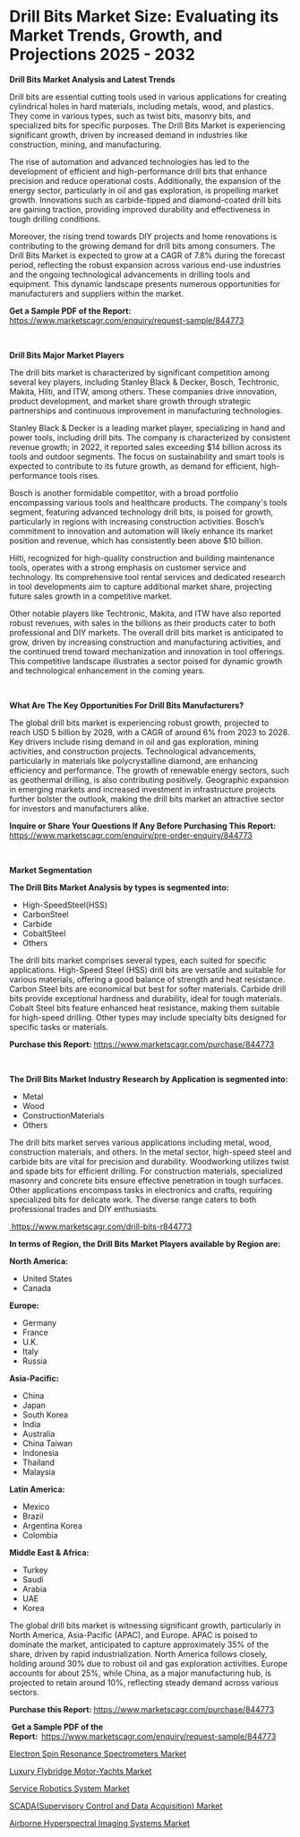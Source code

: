 <p><h1>Drill Bits Market Size: Evaluating its Market Trends, Growth, and Projections 2025 - 2032</h1></p><p><strong>Drill Bits Market Analysis and Latest Trends</strong></p>
<p><p>Drill bits are essential cutting tools used in various applications for creating cylindrical holes in hard materials, including metals, wood, and plastics. They come in various types, such as twist bits, masonry bits, and specialized bits for specific purposes. The Drill Bits Market is experiencing significant growth, driven by increased demand in industries like construction, mining, and manufacturing. </p><p>The rise of automation and advanced technologies has led to the development of efficient and high-performance drill bits that enhance precision and reduce operational costs. Additionally, the expansion of the energy sector, particularly in oil and gas exploration, is propelling market growth. Innovations such as carbide-tipped and diamond-coated drill bits are gaining traction, providing improved durability and effectiveness in tough drilling conditions.</p><p>Moreover, the rising trend towards DIY projects and home renovations is contributing to the growing demand for drill bits among consumers. The Drill Bits Market is expected to grow at a CAGR of 7.8% during the forecast period, reflecting the robust expansion across various end-use industries and the ongoing technological advancements in drilling tools and equipment. This dynamic landscape presents numerous opportunities for manufacturers and suppliers within the market.</p></p>
<p><strong>Get a Sample PDF of the Report:&nbsp;</strong> <a href="https://www.marketscagr.com/enquiry/request-sample/844773?utm_campaign=1868&utm_medium=2&utm_source=Github&utm_content=ia&utm_term=28022025&utm_id=drill-bits">https://www.marketscagr.com/enquiry/request-sample/844773</a></p>
<p>&nbsp;</p>
<p><strong>Drill Bits Major Market Players</strong></p>
<p><p>The drill bits market is characterized by significant competition among several key players, including Stanley Black & Decker, Bosch, Techtronic, Makita, Hilti, and ITW, among others. These companies drive innovation, product development, and market share growth through strategic partnerships and continuous improvement in manufacturing technologies.</p><p>Stanley Black & Decker is a leading market player, specializing in hand and power tools, including drill bits. The company is characterized by consistent revenue growth; in 2022, it reported sales exceeding $14 billion across its tools and outdoor segments. The focus on sustainability and smart tools is expected to contribute to its future growth, as demand for efficient, high-performance tools rises.</p><p>Bosch is another formidable competitor, with a broad portfolio encompassing various tools and healthcare products. The company's tools segment, featuring advanced technology drill bits, is poised for growth, particularly in regions with increasing construction activities. Bosch’s commitment to innovation and automation will likely enhance its market position and revenue, which has consistently been above $10 billion.</p><p>Hilti, recognized for high-quality construction and building maintenance tools, operates with a strong emphasis on customer service and technology. Its comprehensive tool rental services and dedicated research in tool developments aim to capture additional market share, projecting future sales growth in a competitive market.</p><p>Other notable players like Techtronic, Makita, and ITW have also reported robust revenues, with sales in the billions as their products cater to both professional and DIY markets. The overall drill bits market is anticipated to grow, driven by increasing construction and manufacturing activities, and the continued trend toward mechanization and innovation in tool offerings. This competitive landscape illustrates a sector poised for dynamic growth and technological enhancement in the coming years.</p></p>
<p>&nbsp;</p>
<p><strong>What Are The Key Opportunities For Drill Bits Manufacturers?</strong></p>
<p><p>The global drill bits market is experiencing robust growth, projected to reach USD 5 billion by 2028, with a CAGR of around 6% from 2023 to 2028. Key drivers include rising demand in oil and gas exploration, mining activities, and construction projects. Technological advancements, particularly in materials like polycrystalline diamond, are enhancing efficiency and performance. The growth of renewable energy sectors, such as geothermal drilling, is also contributing positively. Geographic expansion in emerging markets and increased investment in infrastructure projects further bolster the outlook, making the drill bits market an attractive sector for investors and manufacturers alike.</p></p>
<p><strong>Inquire or Share Your Questions If Any Before Purchasing This Report:</strong> <a href="https://www.marketscagr.com/enquiry/pre-order-enquiry/844773?utm_campaign=1868&utm_medium=2&utm_source=Github&utm_content=ia&utm_term=28022025&utm_id=drill-bits">https://www.marketscagr.com/enquiry/pre-order-enquiry/844773</a></p>
<p>&nbsp;</p>
<p><strong>Market Segmentation</strong></p>
<p><strong>The Drill Bits Market Analysis by types is segmented into:</strong></p>
<p><ul><li>High-SpeedSteel(HSS)</li><li>CarbonSteel</li><li>Carbide</li><li>CobaltSteel</li><li>Others</li></ul></p>
<p><p>The drill bits market comprises several types, each suited for specific applications. High-Speed Steel (HSS) drill bits are versatile and suitable for various materials, offering a good balance of strength and heat resistance. Carbon Steel bits are economical but best for softer materials. Carbide drill bits provide exceptional hardness and durability, ideal for tough materials. Cobalt Steel bits feature enhanced heat resistance, making them suitable for high-speed drilling. Other types may include specialty bits designed for specific tasks or materials.</p></p>
<p><strong>Purchase this Report:&nbsp;</strong><a href="https://www.marketscagr.com/purchase/844773?utm_campaign=1868&utm_medium=2&utm_source=Github&utm_content=ia&utm_term=28022025&utm_id=drill-bits">https://www.marketscagr.com/purchase/844773</a></p>
<p>&nbsp;</p>
<p><strong>The Drill Bits Market Industry Research by Application is segmented into:</strong></p>
<p><ul><li>Metal</li><li>Wood</li><li>ConstructionMaterials</li><li>Others</li></ul></p>
<p><p>The drill bits market serves various applications including metal, wood, construction materials, and others. In the metal sector, high-speed steel and carbide bits are vital for precision and durability. Woodworking utilizes twist and spade bits for efficient drilling. For construction materials, specialized masonry and concrete bits ensure effective penetration in tough surfaces. Other applications encompass tasks in electronics and crafts, requiring specialized bits for delicate work. The diverse range caters to both professional trades and DIY enthusiasts.</p></p>
<p><a href="https://www.marketscagr.com/drill-bits-r844773?utm_campaign=1868&utm_medium=2&utm_source=Github&utm_content=ia&utm_term=28022025&utm_id=drill-bits">&nbsp;https://www.marketscagr.com/drill-bits-r844773</a></p>
<p><strong>In terms of Region, the Drill Bits Market Players available by Region are:</strong></p>
<p>
    <p> <strong> North America: </strong>
        <ul>
            <li>United States</li>
            <li>Canada</li>
        </ul>
        </p> 
    <p> <strong> Europe: </strong>
        <ul>
            <li>Germany</li>
            <li>France</li>
            <li>U.K.</li>
            <li>Italy</li>
            <li>Russia</li>
        </ul>
        </p> 
    <p> <strong> Asia-Pacific: </strong>
        <ul>
            <li>China</li>
            <li>Japan</li>
            <li>South Korea</li>
            <li>India</li>
            <li>Australia</li>
            <li>China Taiwan</li>
            <li>Indonesia</li>
            <li>Thailand</li>
            <li>Malaysia</li>
        </ul>
        </p> 
    <p> <strong> Latin America: </strong>
        <ul>
            <li>Mexico</li>
            <li>Brazil</li>
            <li>Argentina Korea</li>
            <li>Colombia</li>
        </ul>
        </p> 
    <p> <strong> Middle East & Africa: </strong>
        <ul>
            <li>Turkey</li>
            <li>Saudi</li>
            <li>Arabia</li>
            <li>UAE</li>
            <li>Korea</li>
        </ul>
    </p>
    </p>
<p><p>The global drill bits market is witnessing significant growth, particularly in North America, Asia-Pacific (APAC), and Europe. APAC is poised to dominate the market, anticipated to capture approximately 35% of the share, driven by rapid industrialization. North America follows closely, holding around 30% due to robust oil and gas exploration activities. Europe accounts for about 25%, while China, as a major manufacturing hub, is projected to retain around 10%, reflecting steady demand across various sectors.</p></p>
<p><strong>Purchase this Report: </strong><a href="https://www.marketscagr.com/purchase/844773?utm_campaign=1868&utm_medium=2&utm_source=Github&utm_content=ia&utm_term=28022025&utm_id=drill-bits">https://www.marketscagr.com/purchase/844773</a></p>
<p>&nbsp;<strong>Get a Sample PDF of the Report:&nbsp;&nbsp;</strong><a href="https://www.marketscagr.com/enquiry/request-sample/844773?utm_campaign=1868&utm_medium=2&utm_source=Github&utm_content=ia&utm_term=28022025&utm_id=drill-bits">https://www.marketscagr.com/enquiry/request-sample/844773</a></p>
<p><strong></strong></p>
<p><p><a href="https://github.com/groszsaoudrd/Market-Research-Report-List-1/blob/main/electron-spin-resonance-spectrometers-market.md?utm_campaign=1868&utm_medium=2&utm_source=Github&utm_content=ia&utm_term=28022025&utm_id=drill-bits">Electron Spin Resonance Spectrometers Market</a></p><p><a href="https://github.com/direepittr/Market-Research-Report-List-1/blob/main/luxury-flybridge-motor-yachts-market.md?utm_campaign=1868&utm_medium=2&utm_source=Github&utm_content=ia&utm_term=28022025&utm_id=drill-bits">Luxury Flybridge Motor-Yachts Market</a></p><p><a href="https://github.com/lenjakam/Market-Research-Report-List-1/blob/main/service-robotics-system-market.md?utm_campaign=1868&utm_medium=2&utm_source=Github&utm_content=ia&utm_term=28022025&utm_id=drill-bits">Service Robotics System Market</a></p><p><a href="https://github.com/quiraytaibat/Market-Research-Report-List-1/blob/main/scadasupervisory-control-and-data-acquisition-market.md?utm_campaign=1868&utm_medium=2&utm_source=Github&utm_content=ia&utm_term=28022025&utm_id=drill-bits">SCADA(Supervisory Control and Data Acquisition) Market</a></p><p><a href="https://github.com/denuetkachci/Market-Research-Report-List-1/blob/main/airborne-hyperspectral-imaging-systems-market.md?utm_campaign=1868&utm_medium=2&utm_source=Github&utm_content=ia&utm_term=28022025&utm_id=drill-bits">Airborne Hyperspectral Imaging Systems Market</a></p></p>